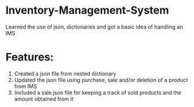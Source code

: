 # Inventory-Management-System
Learned the use of json, dictionaries and got a basic idea of handling an IMS

# Features:
1. Created a json file from nested dictionary
2. Updated the json file using purchase, sale and/or deletion of a product from IMS
3. Included a sale.json file for keeping a track of sold products and the amount obtained from it
